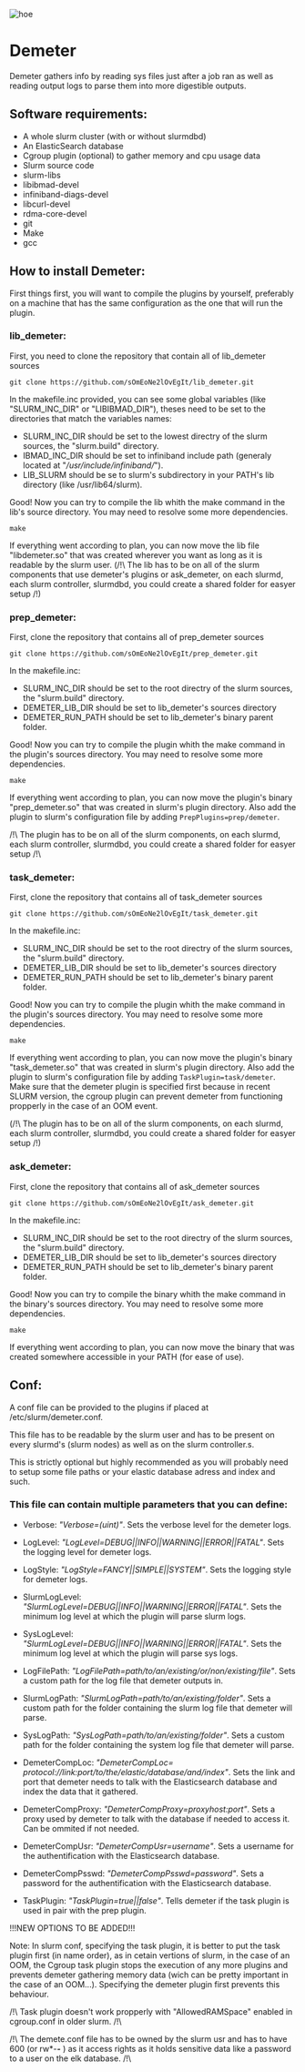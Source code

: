 ![hoe](https://user-images.githubusercontent.com/87118859/185426997-149c94e8-e33e-4621-b193-81594645686a.png)
# Demeter

Demeter gathers info by reading sys files just after a job ran as well as reading output logs to parse them into more digestible outputs.

## Software requirements:

 - A whole slurm cluster (with or without slurmdbd)
 - An ElasticSearch database
 - Cgroup plugin (optional) to gather memory and cpu usage data
 - Slurm source code
 - slurm-libs
 - libibmad-devel
 - infiniband-diags-devel
 - libcurl-devel
 - rdma-core-devel
 - git
 - Make
 - gcc

##  How to install Demeter:

First things first, you will want to compile the plugins by yourself, preferably on a machine that has the same configuration as the one that will run the plugin.

### lib_demeter:

First, you need to clone the repository that contain all of lib_demeter sources
```
git clone https://github.com/sOmEoNe2lOvEgIt/lib_demeter.git
```
In the makefile.inc provided, you can see some global variables (like "SLURM_INC_DIR" or "LIBIBMAD_DIR"), theses need to be set to the directories that match the variables names:

 - SLURM_INC_DIR should be set to the lowest directry of the slurm sources, the "slurm.build" directory.
 - IBMAD_INC_DIR should be set to infiniband include path (generaly located at "*/usr/include/infiniband/*").
 - LIB_SLURM should be se to slurm's subdirectory in your PATH's lib directory (like /usr/lib64/slurm).

Good! Now you can try to compile the lib whith the make command in the lib's source directory. You may need to resolve some more dependencies.
```
make
```
If everything went according to plan, you can now move the lib file "libdemeter.so" that was created wherever you want as long as it is readable by the slurm user. (/!\ The lib has to be on all of the slurm components that use demeter's plugins or ask_demeter, on each slurmd, each slurm controller, slurmdbd, you could create a shared folder for easyer setup /!\)

### prep_demeter:

First, clone the repository that contains all of prep_demeter sources
```
git clone https://github.com/sOmEoNe2lOvEgIt/prep_demeter.git
```
In the makefile.inc:

 - SLURM_INC_DIR should be set to the root directry of the slurm sources, the "slurm.build" directory.
 - DEMETER_LIB_DIR should be set to lib_demeter's sources directory
 - DEMETER_RUN_PATH should be set to lib_demeter's binary parent folder.

Good! Now you can try to compile the plugin whith the make command in the plugin's sources directory. You may need to resolve some more dependencies.
```
make
```
If everything went according to plan, you can now move the plugin's binary "prep_demeter.so" that was created in slurm's plugin directory. Also add the plugin to slurm's configuration file by adding ```PrepPlugins=prep/demeter```.

/!\ The plugin has to be on all of the slurm components, on each slurmd, each slurm controller, slurmdbd, you could create a shared folder for easyer setup /!\

### task_demeter:

First, clone the repository that contains all of task_demeter sources
```
git clone https://github.com/sOmEoNe2lOvEgIt/task_demeter.git
```
In the makefile.inc:

 - SLURM_INC_DIR should be set to the root directry of the slurm sources, the "slurm.build" directory.
 - DEMETER_LIB_DIR should be set to lib_demeter's sources directory
 - DEMETER_RUN_PATH should be set to lib_demeter's binary parent folder.

Good! Now you can try to compile the plugin whith the make command in the plugin's sources directory. You may need to resolve some more dependencies.
```
make
```
If everything went according to plan, you can now move the plugin's binary "task_demeter.so" that was created in slurm's plugin directory. Also add the plugin to slurm's configuration file by adding ```TaskPlugin=task/demeter```. Make sure that the demeter plugin is specified first because in recent SLURM version, the cgroup plugin can prevent demeter from functioning propperly in the case of an OOM event.

(/!\ The plugin has to be on all of the slurm components, on each slurmd, each slurm controller, slurmdbd, you could create a shared folder for easyer setup /!\)

### ask_demeter:

First, clone the repository that contains all of ask_demeter sources
```
git clone https://github.com/sOmEoNe2lOvEgIt/ask_demeter.git
```
In the makefile.inc:

 - SLURM_INC_DIR should be set to the root directry of the slurm sources, the "slurm.build" directory.
 - DEMETER_LIB_DIR should be set to lib_demeter's sources directory
 - DEMETER_RUN_PATH should be set to lib_demeter's binary parent folder.

Good! Now you can try to compile the binary whith the make command in the binary's sources directory. You may need to resolve some more dependencies.
```
make
```
If everything went according to plan, you can now move the binary that was created somewhere accessible in your PATH (for ease of use).

## Conf:
A conf file can be provided to the plugins if placed at /etc/slurm/demeter.conf.

This file has to be readable by the slurm user and has to be present on every slurmd's (slurm nodes) as well as on the slurm controller.s.

This is strictly optional but highly recommended as you will probably need to setup some file paths or your elastic database adress and index and such.

### This file can contain multiple parameters that you can define:

- Verbose: *"Verbose=(uint)"*. Sets the verbose level for the demeter logs.

- LogLevel: *"LogLevel=DEBUG||INFO||WARNING||ERROR||FATAL"*. Sets the logging level for demeter logs.

- LogStyle: *"LogStyle=FANCY||SIMPLE||SYSTEM"*. Sets the logging style for demeter logs.

- SlurmLogLevel: *"SlurmLogLevel=DEBUG||INFO||WARNING||ERROR||FATAL"*. Sets the minimum log level at which the plugin will parse slurm logs.

- SysLogLevel: *"SlurmLogLevel=DEBUG||INFO||WARNING||ERROR||FATAL"*. Sets the minimum log level at which the plugin will parse sys logs.

- LogFilePath: *"LogFilePath=path/to/an/existing/or/non/existing/file"*. Sets a custom path for the log file that demeter outputs in.

- SlurmLogPath: *"SlurmLogPath=path/to/an/existing/folder"*. Sets a custom path for the folder containing the slurm log file that demeter will parse.

- SysLogPath: *"SysLogPath=path/to/an/existing/folder"*. Sets a custom path for the folder containing the system log file that demeter will parse.

- DemeterCompLoc: *"DemeterCompLoc= protocol://link:port/to/the/elastic/database/and/index"*. Sets the link and port that demeter needs to talk with the Elasticsearch database and index the data that it gathered.

- DemeterCompProxy: *"DemeterCompProxy=proxyhost:port"*. Sets a proxy used by demeter to talk with the database if needed to access it. Can be ommited if not needed.

- DemeterCompUsr: *"DemeterCompUsr=username"*. Sets a username for the authentification with the Elasticsearch database.

- DemeterCompPsswd: *"DemeterCompPsswd=password"*. Sets a password for the authentification with the Elasticsearch database.

- TaskPlugin: *"TaskPlugin=true||false"*. Tells demeter if the task plugin is used in pair with the prep plugin.

!!!NEW OPTIONS TO BE ADDED!!!

Note: In slurm conf, specifying the task plugin, it is better to put the task plugin first (in name order), as in cetain vertions of slurm, in the case of an OOM, the Cgroup task plugin stops the execution of any more plugins and prevents demeter gathering memory data (wich can be pretty important in the case of an OOM...). Specifying the demeter plugin first prevents this behaviour.

/!\ Task plugin doesn't work propperly with "AllowedRAMSpace" enabled in cgroup.conf in older slurm. /!\

/!\ The demete.conf file has to be owned by the slurm usr and has to have 600 (or rw*-***-*** ) as it access rights as it holds sensitive data like a password to a user on the elk database. /!\
